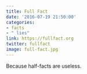 ```yaml
---
title: Full Fact
date: '2016-07-19 21:50:00'
categories:
- facts
- " lies"
link: https://fullfact.org
twitter: fullfact
image: full-fact.jpg
---
```

Because half-facts are useless.

